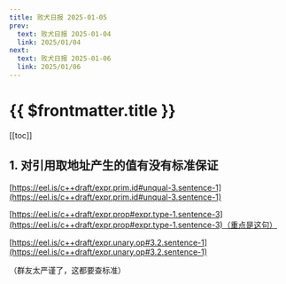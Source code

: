```yaml
---
title: 败犬日报 2025-01-05
prev:
  text: 败犬日报 2025-01-04
  link: 2025/01/04
next:
  text: 败犬日报 2025-01-06
  link: 2025/01/06
---
```


# {{ $frontmatter.title }}

[[toc]]

## 1. 对引用取地址产生的值有没有标准保证

[https://eel.is/c++draft/expr.prim.id#unqual-3.sentence-1](https://eel.is/c++draft/expr.prim.id#unqual-3.sentence-1)

[https://eel.is/c++draft/expr.prop#expr.type-1.sentence-3](https://eel.is/c++draft/expr.prop#expr.type-1.sentence-3)（重点是这句）

[https://eel.is/c++draft/expr.unary.op#3.2.sentence-1](https://eel.is/c++draft/expr.unary.op#3.2.sentence-1)

（群友太严谨了，这都要查标准）
